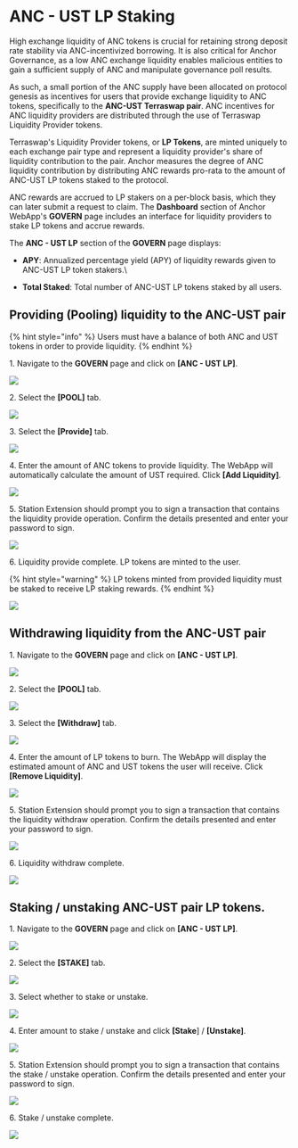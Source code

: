 # ANC - UST LP Staking

High exchange liquidity of ANC tokens is crucial for retaining strong deposit rate stability via ANC-incentivized borrowing. It is also critical for Anchor Governance, as a low ANC exchange liquidity enables malicious entities to gain a sufficient supply of ANC and manipulate governance poll results.

As such, a small portion of the ANC supply have been allocated on protocol genesis as incentives for users that provide exchange liquidity to ANC tokens, specifically to the **ANC-UST Terraswap pair**. ANC incentives for ANC liquidity providers are distributed through the use of Terraswap Liquidity Provider tokens.

Terraswap's Liquidity Provider tokens, or **LP Tokens**, are minted uniquely to each exchange pair type and represent a liquidity provider's share of liquidity contribution to the pair. Anchor measures the degree of ANC liquidity contribution by distributing ANC rewards pro-rata to the amount of ANC-UST LP tokens staked to the protocol.

ANC rewards are accrued to LP stakers on a per-block basis, which they can later submit a request to claim. The **Dashboard** section of Anchor WebApp's **GOVERN** page includes an interface for liquidity providers to stake LP tokens and accrue rewards.

The **ANC - UST LP** section of the **GOVERN** page displays:

* **APY**: Annualized percentage yield (APY) of liquidity rewards given to ANC-UST LP token stakers.\

* **Total Staked**: Total number of ANC-UST LP tokens staked by all users.

## Providing (Pooling) liquidity to the ANC-UST pair

{% hint style="info" %}
Users must have a balance of both ANC and UST tokens in order to provide liquidity.
{% endhint %}

1\. Navigate to the **GOVERN** page and click on **\[ANC - UST LP]**.

![](../../../.gitbook/assets/govern-lp-provide-1.png)

2\. Select the **\[POOL]** tab.

![](../../../.gitbook/assets/govern-lp-provide-2.png)

3\. Select the **\[Provide]** tab.

![](../../../.gitbook/assets/govern-lp-provide-3.png)

4\. Enter the amount of ANC tokens to provide liquidity. The WebApp will automatically calculate the amount of UST required. Click **\[Add Liquidity]**.

![](../../../.gitbook/assets/govern-lp-provide-4.png)

5\. Station Extension should prompt you to sign a transaction that contains the liquidity provide operation. Confirm the details presented and enter your password to sign.

![](../../../.gitbook/assets/govern-lp-provide-5.png)

6\. Liquidity provide complete. LP tokens are minted to the user.

{% hint style="warning" %}
LP tokens minted from provided liquidity must be staked to receive LP staking rewards.
{% endhint %}

![](../../../.gitbook/assets/govern-lp-provide-6.png)

## Withdrawing liquidity from the ANC-UST pair

1\. Navigate to the **GOVERN** page and click on **\[ANC - UST LP]**.

![](../../../.gitbook/assets/govern-lp-withdraw-1.png)

2\. Select the **\[POOL]** tab.

![](../../../.gitbook/assets/govern-lp-withdraw-2.png)

3\. Select the **\[Withdraw]** tab.

![](../../../.gitbook/assets/govern-lp-withdraw-3.png)

4\. Enter the amount of LP tokens to burn. The WebApp will display the estimated amount of ANC and UST tokens the user will receive. Click **\[Remove Liquidity]**.

![](../../../.gitbook/assets/govern-lp-withdraw-4.png)

5\. Station Extension should prompt you to sign a transaction that contains the liquidity withdraw operation. Confirm the details presented and enter your password to sign.

![](../../../.gitbook/assets/govern-lp-withdraw-5.png)

6\. Liquidity withdraw complete.

![](../../../.gitbook/assets/govern-lp-withdraw-6.png)

## Staking / unstaking ANC-UST pair LP tokens.

1\. Navigate to the **GOVERN** page and click on **\[ANC - UST LP]**.

![](../../../.gitbook/assets/govern-lp-stake-1.png)

2\. Select the **\[STAKE]** tab.

![](../../../.gitbook/assets/govern-lp-stake-2.png)

3\. Select whether to stake or unstake.

![](../../../.gitbook/assets/govern-lp-stake-3.png)

4\. Enter amount to stake / unstake and click **\[Stake**] / **\[Unstake]**.

![](../../../.gitbook/assets/govern-lp-stake-4.png)

5\. Station Extension should prompt you to sign a transaction that contains the stake / unstake operation. Confirm the details presented and enter your password to sign.

![](../../../.gitbook/assets/govern-lp-stake-5.png)

6\. Stake / unstake complete.

![](../../../.gitbook/assets/govern-lp-stake-6.png)
